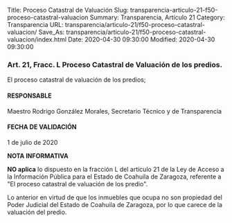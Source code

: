 Title: Proceso Catastral de Valuación
Slug: transparencia-articulo-21-f50-proceso-catastral-valuacion
Summary: Transparencia, Artículo 21
Category: Transparencia
URL: transparencia/articulo-21/f50-proceso-catastral-valuacion/
Save_As: transparencia/articulo-21/f50-proceso-catastral-valuacion/index.html
Date: 2020-04-30 09:30:00
Modified: 2020-04-30 09:30:00


### Art. 21, Fracc. L Proceso Catastral de Valuación de los predios.

El proceso catastral de valuación de los predios;

#### RESPONSABLE

Maestro Rodrigo González Morales, Secretario Técnico y de Transparencia

#### FECHA DE VALIDACIÓN

1 de julio de 2020

**NOTA INFORMATIVA**

**NO aplica** lo dispuesto en la fracción L del artículo 21 de la Ley de Acceso a la Información Pública para el Estado de Coahuila de Zaragoza, referente a "El proceso catastral de valuación de los predio".

Lo anterior en virtud de que los inmuebles que ocupa no son propiedad del Poder Judicial del Estado de Coahuila de Zaragoza, por lo que carece de la valuación del predio.


